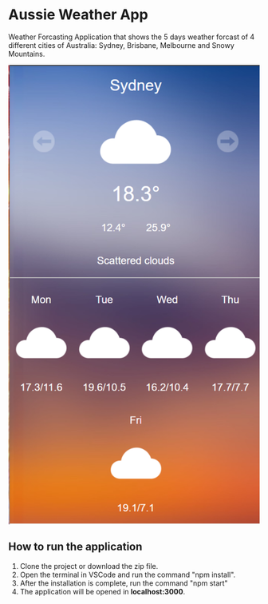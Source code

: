 # Aussie Weather App
Weather Forcasting Application that shows the 5 days weather forcast of
4 different cities of Australia: Sydney, Brisbane, Melbourne and Snowy Mountains.

![Screenshot](weather.png)


## How to run the application

1. Clone the project or download the zip file. 
2. Open the terminal in VSCode and run the command "npm install".
3. After the installation is complete, run the command "npm start"
3. The application will be opened in **localhost:3000**.
